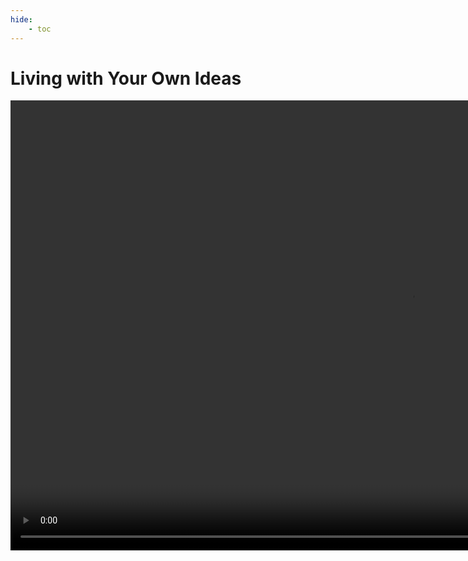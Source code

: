 ```yaml
---
hide:
    - toc
---
```


# **Living with Your Own Ideas**


<video width="1280" height="720" controls autoplay muted loop>
<source src="https://seherkrishna02.github.io/files/Seher_Cooking_Habits.mp4" type="video/mp4">
 Your browser does not support the video tag.
</video>
